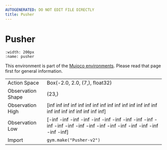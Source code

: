 ```yaml
---
AUTOGENERATED: DO NOT EDIT FILE DIRECTLY
title: Pusher
---
```


# Pusher

```{figure} ../../static/videos/mujoco/pusher.gif 
:width: 200px
:name: pusher
```

This environment is part of the <a href='..'>Mujoco environments</a>. Please read that page first for general information.

|   |   |
|---|---|
| Action Space | Box(-2.0, 2.0, (7,), float32) |
| Observation Shape | (23,) |
| Observation High | [inf inf inf inf inf inf inf inf inf inf inf inf inf inf inf inf inf inf  inf inf inf inf inf] |
| Observation Low | [-inf -inf -inf -inf -inf -inf -inf -inf -inf -inf -inf -inf -inf -inf  -inf -inf -inf -inf -inf -inf -inf -inf -inf] |
| Import | `gym.make("Pusher-v2")` | 



